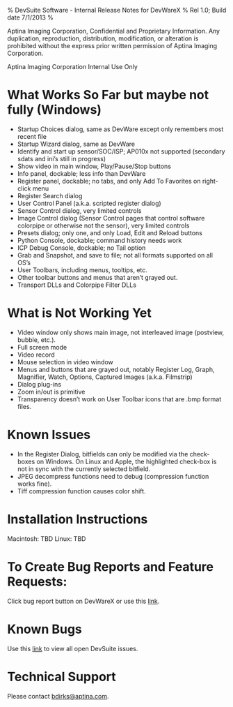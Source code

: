 ﻿% DevSuite Software - Internal Release Notes for DevWareX
% Rel 1.0; Build date 7/1/2013
%

Aptina Imaging Corporation, Confidential and Proprietary Information. Any
duplication, reproduction, distribution, modification, or alteration is
prohibited without the express prior written permission of Aptina Imaging
Corporation.

Aptina Imaging Corporation Internal Use Only

# What Works So Far but maybe not fully (Windows)
- Startup Choices dialog, same as DevWare except only remembers most recent file
- Startup Wizard dialog, same as DevWare
- Identify and start up sensor/SOC/ISP; AP010x not supported (secondary sdats
  and ini’s still in progress)
- Show video in main window, Play/Pause/Stop buttons
- Info panel, dockable; less info than DevWare
- Register panel, dockable; no tabs, and only Add To Favorites on right-click
  menu
- Register Search dialog
- User Control Panel (a.k.a. scripted register dialog)
- Sensor Control dialog, very limited controls
- Image Control dialog (Sensor Control pages that control software colorpipe or
  otherwise not the sensor), very limited controls
- Presets dialog; only one, and only Load, Edit and Reload buttons
- Python Console, dockable; command history needs work
- ICP Debug Console, dockable; no Tail option
- Grab and Snapshot, and save to file; not all formats supported on all OS’s
- User Toolbars, including menus, tooltips, etc.
- Other toolbar buttons and menus that aren’t grayed out.
- Transport DLLs and Colorpipe Filter DLLs

# What is Not Working Yet
- Video window only shows main image, not interleaved image (postview, bubble,
  etc.).
- Full screen mode
- Video record
- Mouse selection in video window
- Menus and buttons that are grayed out, notably Register Log, Graph, Magnifier,
  Watch, Options, Captured Images (a.k.a. Filmstrip)
- Dialog plug-ins
- Zoom in/out is primitive
- Transparency doesn’t work on User Toolbar icons that are .bmp format files.

# Known Issues
- In the Register Dialog, bitfields can only be modified via the check-boxes on
  Windows. On Linux and Apple, the highlighted check-box is not in sync with the
  currently selected bitfield.
- JPEG decompress functions need to debug (compression function works fine).
- Tiff compression function causes color shift.

# Installation Instructions
Macintosh: TBD
Linux: TBD

# To Create Bug Reports and Feature Requests:
Click bug report button on DevWareX or use this
[link](http://sjca-atlassian:8080/jira/secure/CreateIssue!default.jspa).

# Known Bugs
Use this
[link](http://sjca-atlassian:8080/jira/secure/IssueNavigator.jspa?mode=hide&requestId=11511)
 to view all open DevSuite issues.

# Technical Support
Please contact bdirks@aptina.com.
